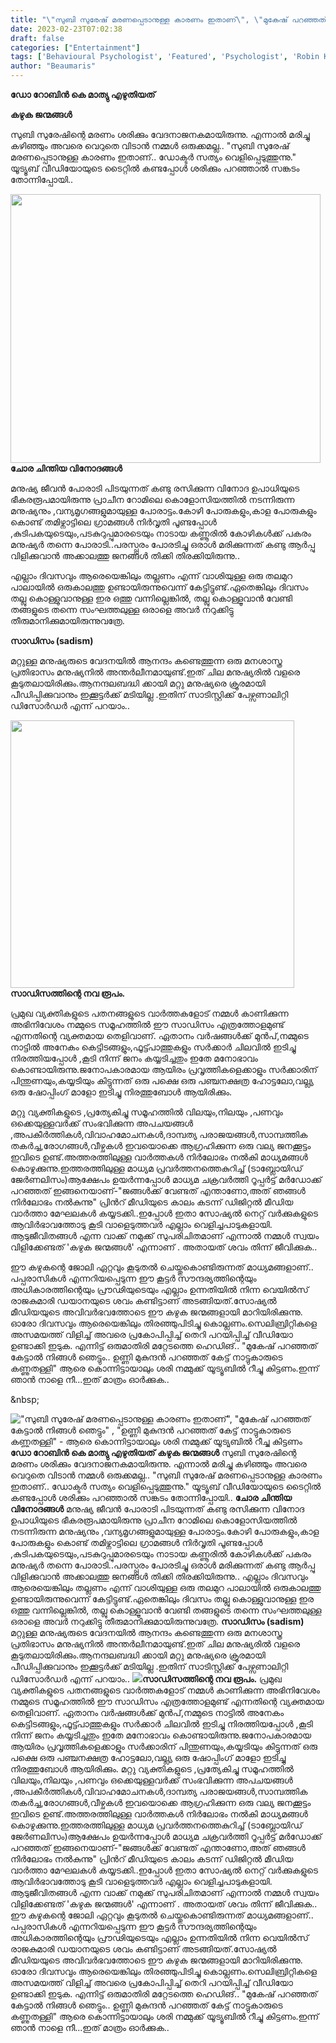 ```yaml
---
title: "\"സുബി സുരേഷ് മരണപ്പെടാനുള്ള കാരണം ഇതാണ്\", \"മുകേഷ് പറഞ്ഞത് കേട്ടാൽ നിങ്ങൾ ഞെട്ടും\" , \"ഉണ്ണി മുകുന്ദൻ പറഞ്ഞത് കേട്ട് നാട്ടുകാരുടെ കണ്ണുതള്ളി\" - ആരെ കൊന്നിട്ടായാലും ശരി നമ്മുക്ക് യൂട്യൂബിൽ റീച്ചു കിട്ടണം"
date: 2023-02-23T07:02:38
draft: false
categories: ["Entertainment"]
tags: ['Behavioural Psychologist', 'Featured', 'Psychologist', 'Robin K Mathew']
author: "Beaumaris"
---
```


<strong>ഡോ റോബിൻ കെ മാത്യു എഴുതിയത് </strong>

<strong>കഴുക ജന്മങ്ങൾ</strong>

സുബി സുരേഷിന്റെ മരണം ശരിക്കും വേദനാജനകമായിരുന്നു. എന്നാൽ മരിച്ചു കഴിഞ്ഞും അവരെ വെറുതെ വിടാൻ നമ്മൾ ഒരുക്കമല്ല.. "സുബി സുരേഷ് മരണപ്പെടാനുള്ള കാരണം ഇതാണ്.. ഡോക്ടർ സത്യം വെളിപ്പെടുത്തുന്നു." യൂട്യൂബ് വീഡിയോയുടെ ടൈറ്റിൽ കണ്ടപ്പോൾ ശരിക്കും പറഞ്ഞാൽ സങ്കടം തോന്നിപ്പോയി..

<strong><img class="wp-image-384904 aligncenter" src="https://cdn.boolokam.com/articles/2023/02/dqfffg.jpg" alt="" width="496" height="430" />ചോര ചിന്തിയ വിനോദങ്ങൾ</strong>

മനുഷ്യ ജീവൻ പോരാടി പിടയുന്നത് കണ്ടു രസിക്കുന്ന വിനോദ ഉപാധിയുടെ ഭീകരരൂപമായിരുന്നു പ്രാചീന റോമിലെ കൊളോസിയത്തിൽ നടന്നിരുന്ന മനുഷ്യനും ,വന്യമൃഗങ്ങളുമായുള്ള പോരാട്ടം.കോഴി പോരുകളും,കാള പോരുകളും കൊണ്ട് തമിഴ്നാട്ടിലെ ഗ്രാമങ്ങൾ നിർവൃതി പൂണ്ടപ്പോൾ ,കുടിപകയുടെയും,പടകുറുപ്പുമാരടെയും നാടായ കണ്ണൂരിൽ കോഴികൾക്ക് പകരം മനുഷ്യർ തന്നെ പോരാടി..പരസ്പ്പരം പോരടിച്ചു ഒരാൾ മരിക്കുന്നത് കണ്ടു ആർപ്പു വിളിക്കുവാൻ അക്കാലത്തു ജനങ്ങൾ തിക്കി തിരക്കിയിരുന്നു..

എല്ലാം ദിവസവും ആരെയെങ്കിലും തല്ലണം എന്ന് വാശിയുള്ള ഒരു തലമുറ പാലായിൽ ഒരുകാലത്തു ഉണ്ടായിരുന്നുവെന്ന് കേട്ടിട്ടുണ്ട്.ഏതെങ്കിലും ദിവസം തല്ലു കൊള്ളുവാനുള്ള ഇര ഒത്തു വന്നില്ലെങ്കിൽ, തല്ലു കൊള്ളൂവാൻ വേണ്ടി തങ്ങളുടെ തന്നെ സംഘത്തലുള്ള ഒരാളെ അവർ നറുക്കിട്ടു തീരുമാനിക്കുമായിരുന്നുവത്രേ.

<strong>സാഡിസം (sadism)</strong>

മറ്റുള്ള മനുഷ്യരുടെ വേദനയിൽ ആനന്ദം കണ്ടെത്തുന്ന ഒരു മനശാസ്ത്ര പ്രതിഭാസം മനുഷ്യനിൽ അന്തർലീനമായുണ്ട്.ഇത് ചില മനുഷ്യരിൽ വളരെ കൂടുതലായിരിക്കും.ആനന്ദലബദ്ധി ക്കായി മറ്റു മനുഷ്യരെ ക്രൂരമായി പീഡിപ്പിക്കുവാനും ഇക്കൂട്ടർക്ക് മടിയില്ല .ഇതിന് സാടിസ്റ്റിക്ക് പേഴ്സണാലിറ്റി ഡിസോർഡർ എന്ന് പറയാം..

<strong><img class="wp-image-384905 aligncenter" src="https://cdn.boolokam.com/articles/2023/02/3322rr.jpg" alt="" width="454" height="428" />സാഡിസത്തിന്റെ നവ രൂപം.</strong>

പ്രമുഖ വ്യക്തികളുടെ പതനങ്ങളുടെ വാർത്തകളോട് നമ്മൾ കാണിക്കുന്ന അഭിനിവേശം നമ്മുടെ
സമൂഹത്തിൽ ഈ സാഡിസം എത്രത്തോളമുണ്ട് എന്നതിന്റെ വ്യക്തമായ തെളിവാണ്. ഏതാനം വർഷങ്ങൾക്ക് മുൻപ്,നമ്മുടെ നാട്ടിൽ അനേകം കെട്ടിടങ്ങളും,ഫൂട്ട്പാത്തുകളും സർക്കാർ ചിലവിൽ ഇടിച്ചു നിരത്തിയപ്പോൾ ,കൂടി നിന്ന് ജനം കയ്യടിച്ചതും ഇതേ മനോഭാവം കൊണ്ടായിരുന്നു.ജനോപകാരമായ ആയിരം പ്രവൃത്തികളെക്കാളും സർക്കാരിന് പിന്തുണയും,കയ്യടിയും കിട്ടുന്നത് ഒരു പക്ഷെ ഒരു പഞ്ചനക്ഷത്ര ഹോട്ടലോ,വല്ല്യ ഒരു ഷോപ്പിംഗ് മാളോ ഇടിച്ചു നിരത്തുബോൾ ആയിരിക്കും.

മറ്റു വ്യക്തികളുടെ ,പ്രത്യേകിച്ചു സമൂഹത്തിൽ വിലയും,നിലയും ,പണവും ഒക്കെയുള്ളവർക്ക് സംഭവിക്കുന്ന അപചയങ്ങൾ ,അപകീർത്തികൾ,വിവാഹമോചനകൾ,ദാമ്പത്യ പരാജയങ്ങൾ,സാമ്പത്തിക തകർച്ച,രോഗങ്ങൾ,വീഴ്ചകൾ ഇവയൊക്കെ ആഗ്രഹിക്കുന്ന ഒരു വല്യ ജനക്കൂട്ടം ഇവിടെ ഉണ്ട്.അത്തരത്തിലുള്ള വാർത്തകൾ നിർലോഭം നൽകി മാധ്യമങ്ങൾ കൊഴുക്കുന്നു.ഇത്തരത്തിലുള്ള മാധ്യമ പ്രവർത്തനത്തെകുറിച്ച് (ടാബ്ലോയിഡ് ജേർണലിസം)ആക്ഷേപം ഉയർന്നപ്പോൾ മാധ്യമ ചക്രവർത്തി റൂപ്പർട്ട് മർഡോക്ക് പറഞ്ഞത് ഇങ്ങനെയാണ്-"ജങ്ങൾക്ക് വേണ്ടത് എന്താണോ,അത് ഞങ്ങൾ നിർലോഭം നൽകുന്നു"
പ്രിൻറ് മീഡിയുടെ കാലം കടന്ന് ഡിജിറ്റൽ മീഡിയ വാർത്താ മേഘലകൾ കയ്യടക്കി..ഇപ്പോൾ ഇതാ സോഷ്യൽ നെറ്റ് വർക്കുകളുടെ ആവിർഭാവത്തോടു കൂടി വാളെടുത്തവർ എല്ലാം വെളിച്ചപാടുകളായി. ആടുജീവിതങ്ങൾ എന്ന വാക്ക് നമുക്ക് സുപരിചിതമാണ് എന്നാൽ നമ്മൾ സ്വയം വിളിക്കേണ്ടത് 'കഴുക ജന്മങ്ങൾ' എന്നാണ് . അതായത് ശവം തിന്ന് ജീവിക്കുക..

ഈ കഴുകന്റെ ജോലി ഏറ്റവും കൂടുതൽ ചെയ്തുകൊണ്ടിരുന്നത് മാധ്യമങ്ങളാണ്.. പപ്പരാസികൾ എന്നറിയപ്പെടുന്ന ഈ കൂട്ടർ സൗന്ദര്യത്തിന്റെയും അധികാരത്തിന്റെയും പ്രൗഢിയുടെയും എല്ലാം ഉന്നതിയിൽ നിന്ന വെയിൽസ് രാജകുമാരി ഡയാനയുടെ ശവം കണ്ടിട്ടാണ് അടങ്ങിയത്.സോഷ്യൽ മീഡിയയുടെ അവിവർഭവത്തോടെ ഈ കഴുക ജന്മങ്ങളായി മാറിയിരിക്കുന്നു. ഓരോ ദിവസവും ആരെയെങ്കിലും തിരഞ്ഞുപിടിച്ചു കൊല്ലണം.സെലിബ്രിറ്റികളെ അസമയത്ത് വിളിച്ച് അവരെ പ്രകോപിപ്പിച്ച് തെറി പറയിപ്പിച്ച് വീഡിയോ ഉണ്ടാക്കി ഇടുക. എന്നിട്ട് ഒരുമാതിരി മറ്റേടത്തെ ഹെഡിങ്..
"മുകേഷ് പറഞ്ഞത് കേട്ടാൽ നിങ്ങൾ ഞെട്ടും.. ഉണ്ണി മുകുന്ദൻ പറഞ്ഞത് കേട്ട് നാട്ടുകാരുടെ കണ്ണുതള്ളി"
ആരെ കൊന്നിട്ടായാലും ശരി നമ്മുക്ക് യൂട്യൂബിൽ റീച്ചു കിട്ടണം.ഇന്ന് ഞാൻ നാളെ നീ...ഇത് മാത്രം ഓർക്കുക..

&amp;nbsp;


!["സുബി സുരേഷ് മരണപ്പെടാനുള്ള കാരണം ഇതാണ്", "മുകേഷ് പറഞ്ഞത് കേട്ടാൽ നിങ്ങൾ ഞെട്ടും" , "ഉണ്ണി മുകുന്ദൻ പറഞ്ഞത് കേട്ട് നാട്ടുകാരുടെ കണ്ണുതള്ളി" - ആരെ കൊന്നിട്ടായാലും ശരി നമ്മുക്ക് യൂട്യൂബിൽ റീച്ചു കിട്ടണം](https://cdn.boolokam.com/articles/2023/02/dqfffg.jpg)**ഡോ റോബിൻ കെ മാത്യു എഴുതിയത്** **കഴുക ജന്മങ്ങൾ** സുബി സുരേഷിന്റെ മരണം ശരിക്കും വേദനാജനകമായിരുന്നു. എന്നാൽ മരിച്ചു കഴിഞ്ഞും അവരെ വെറുതെ വിടാൻ നമ്മൾ ഒരുക്കമല്ല.. "സുബി സുരേഷ് മരണപ്പെടാനുള്ള കാരണം ഇതാണ്.. ഡോക്ടർ സത്യം വെളിപ്പെടുത്തുന്നു." യൂട്യൂബ് വീഡിയോയുടെ ടൈറ്റിൽ കണ്ടപ്പോൾ ശരിക്കും പറഞ്ഞാൽ സങ്കടം തോന്നിപ്പോയി.. **ചോര ചിന്തിയ വിനോദങ്ങൾ** മനുഷ്യ ജീവൻ പോരാടി പിടയുന്നത് കണ്ടു രസിക്കുന്ന വിനോദ ഉപാധിയുടെ ഭീകരരൂപമായിരുന്നു പ്രാചീന റോമിലെ കൊളോസിയത്തിൽ നടന്നിരുന്ന മനുഷ്യനും ,വന്യമൃഗങ്ങളുമായുള്ള പോരാട്ടം.കോഴി പോരുകളും,കാള പോരുകളും കൊണ്ട് തമിഴ്നാട്ടിലെ ഗ്രാമങ്ങൾ നിർവൃതി പൂണ്ടപ്പോൾ ,കുടിപകയുടെയും,പടകുറുപ്പുമാരടെയും നാടായ കണ്ണൂരിൽ കോഴികൾക്ക് പകരം മനുഷ്യർ തന്നെ പോരാടി..പരസ്പ്പരം പോരടിച്ചു ഒരാൾ മരിക്കുന്നത് കണ്ടു ആർപ്പു വിളിക്കുവാൻ അക്കാലത്തു ജനങ്ങൾ തിക്കി തിരക്കിയിരുന്നു.. എല്ലാം ദിവസവും ആരെയെങ്കിലും തല്ലണം എന്ന് വാശിയുള്ള ഒരു തലമുറ പാലായിൽ ഒരുകാലത്തു ഉണ്ടായിരുന്നുവെന്ന് കേട്ടിട്ടുണ്ട്.ഏതെങ്കിലും ദിവസം തല്ലു കൊള്ളുവാനുള്ള ഇര ഒത്തു വന്നില്ലെങ്കിൽ, തല്ലു കൊള്ളൂവാൻ വേണ്ടി തങ്ങളുടെ തന്നെ സംഘത്തലുള്ള ഒരാളെ അവർ നറുക്കിട്ടു തീരുമാനിക്കുമായിരുന്നുവത്രേ. **സാഡിസം (sadism)** മറ്റുള്ള മനുഷ്യരുടെ വേദനയിൽ ആനന്ദം കണ്ടെത്തുന്ന ഒരു മനശാസ്ത്ര പ്രതിഭാസം മനുഷ്യനിൽ അന്തർലീനമായുണ്ട്.ഇത് ചില മനുഷ്യരിൽ വളരെ കൂടുതലായിരിക്കും.ആനന്ദലബദ്ധി ക്കായി മറ്റു മനുഷ്യരെ ക്രൂരമായി പീഡിപ്പിക്കുവാനും ഇക്കൂട്ടർക്ക് മടിയില്ല .ഇതിന് സാടിസ്റ്റിക്ക് പേഴ്സണാലിറ്റി ഡിസോർഡർ എന്ന് പറയാം.. **![](https://cdn.boolokam.com/articles/2023/02/3322rr.jpg)സാഡിസത്തിന്റെ നവ രൂപം.** പ്രമുഖ വ്യക്തികളുടെ പതനങ്ങളുടെ വാർത്തകളോട് നമ്മൾ കാണിക്കുന്ന അഭിനിവേശം നമ്മുടെ സമൂഹത്തിൽ ഈ സാഡിസം എത്രത്തോളമുണ്ട് എന്നതിന്റെ വ്യക്തമായ തെളിവാണ്. ഏതാനം വർഷങ്ങൾക്ക് മുൻപ്,നമ്മുടെ നാട്ടിൽ അനേകം കെട്ടിടങ്ങളും,ഫൂട്ട്പാത്തുകളും സർക്കാർ ചിലവിൽ ഇടിച്ചു നിരത്തിയപ്പോൾ ,കൂടി നിന്ന് ജനം കയ്യടിച്ചതും ഇതേ മനോഭാവം കൊണ്ടായിരുന്നു.ജനോപകാരമായ ആയിരം പ്രവൃത്തികളെക്കാളും സർക്കാരിന് പിന്തുണയും,കയ്യടിയും കിട്ടുന്നത് ഒരു പക്ഷെ ഒരു പഞ്ചനക്ഷത്ര ഹോട്ടലോ,വല്ല്യ ഒരു ഷോപ്പിംഗ് മാളോ ഇടിച്ചു നിരത്തുബോൾ ആയിരിക്കും. മറ്റു വ്യക്തികളുടെ ,പ്രത്യേകിച്ചു സമൂഹത്തിൽ വിലയും,നിലയും ,പണവും ഒക്കെയുള്ളവർക്ക് സംഭവിക്കുന്ന അപചയങ്ങൾ ,അപകീർത്തികൾ,വിവാഹമോചനകൾ,ദാമ്പത്യ പരാജയങ്ങൾ,സാമ്പത്തിക തകർച്ച,രോഗങ്ങൾ,വീഴ്ചകൾ ഇവയൊക്കെ ആഗ്രഹിക്കുന്ന ഒരു വല്യ ജനക്കൂട്ടം ഇവിടെ ഉണ്ട്.അത്തരത്തിലുള്ള വാർത്തകൾ നിർലോഭം നൽകി മാധ്യമങ്ങൾ കൊഴുക്കുന്നു.ഇത്തരത്തിലുള്ള മാധ്യമ പ്രവർത്തനത്തെകുറിച്ച് (ടാബ്ലോയിഡ് ജേർണലിസം)ആക്ഷേപം ഉയർന്നപ്പോൾ മാധ്യമ ചക്രവർത്തി റൂപ്പർട്ട് മർഡോക്ക് പറഞ്ഞത് ഇങ്ങനെയാണ്-"ജങ്ങൾക്ക് വേണ്ടത് എന്താണോ,അത് ഞങ്ങൾ നിർലോഭം നൽകുന്നു" പ്രിൻറ് മീഡിയുടെ കാലം കടന്ന് ഡിജിറ്റൽ മീഡിയ വാർത്താ മേഘലകൾ കയ്യടക്കി..ഇപ്പോൾ ഇതാ സോഷ്യൽ നെറ്റ് വർക്കുകളുടെ ആവിർഭാവത്തോടു കൂടി വാളെടുത്തവർ എല്ലാം വെളിച്ചപാടുകളായി. ആടുജീവിതങ്ങൾ എന്ന വാക്ക് നമുക്ക് സുപരിചിതമാണ് എന്നാൽ നമ്മൾ സ്വയം വിളിക്കേണ്ടത് 'കഴുക ജന്മങ്ങൾ' എന്നാണ് . അതായത് ശവം തിന്ന് ജീവിക്കുക.. ഈ കഴുകന്റെ ജോലി ഏറ്റവും കൂടുതൽ ചെയ്തുകൊണ്ടിരുന്നത് മാധ്യമങ്ങളാണ്.. പപ്പരാസികൾ എന്നറിയപ്പെടുന്ന ഈ കൂട്ടർ സൗന്ദര്യത്തിന്റെയും അധികാരത്തിന്റെയും പ്രൗഢിയുടെയും എല്ലാം ഉന്നതിയിൽ നിന്ന വെയിൽസ് രാജകുമാരി ഡയാനയുടെ ശവം കണ്ടിട്ടാണ് അടങ്ങിയത്.സോഷ്യൽ മീഡിയയുടെ അവിവർഭവത്തോടെ ഈ കഴുക ജന്മങ്ങളായി മാറിയിരിക്കുന്നു. ഓരോ ദിവസവും ആരെയെങ്കിലും തിരഞ്ഞുപിടിച്ചു കൊല്ലണം.സെലിബ്രിറ്റികളെ അസമയത്ത് വിളിച്ച് അവരെ പ്രകോപിപ്പിച്ച് തെറി പറയിപ്പിച്ച് വീഡിയോ ഉണ്ടാക്കി ഇടുക. എന്നിട്ട് ഒരുമാതിരി മറ്റേടത്തെ ഹെഡിങ്.. "മുകേഷ് പറഞ്ഞത് കേട്ടാൽ നിങ്ങൾ ഞെട്ടും.. ഉണ്ണി മുകുന്ദൻ പറഞ്ഞത് കേട്ട് നാട്ടുകാരുടെ കണ്ണുതള്ളി" ആരെ കൊന്നിട്ടായാലും ശരി നമ്മുക്ക് യൂട്യൂബിൽ റീച്ചു കിട്ടണം.ഇന്ന് ഞാൻ നാളെ നീ...ഇത് മാത്രം ഓർക്കുക.. &nbsp;
